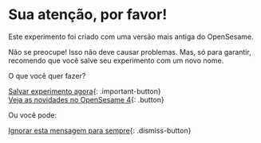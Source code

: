 # Sua atenção, por favor!

Este experimento foi criado com uma versão mais antiga do OpenSesame.

Não se preocupe! Isso não deve causar problemas. Mas, só para garantir, recomendo que você salve seu experimento com um novo nome.

O que você quer fazer?

[Salvar experimento agora](opensesame://action.save){: .important-button} <br />
[Veja as novidades no OpenSesame 4](new:html://osdoc.cogsci.nl/3.2/important-changes-3/){: .button} <br />

Ou você pode:

[Ignorar esta mensagem para sempre](opensesame://event.os4n_dismiss_old_experiment){: .dismiss-button}